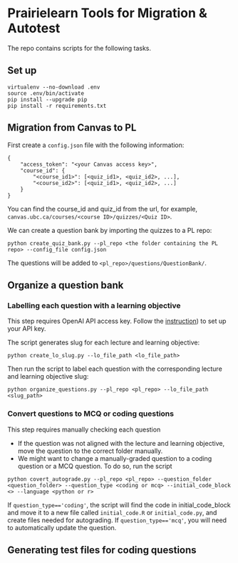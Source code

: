 # Prairielearn Tools for Migration \& Autotest

The repo contains scripts for the following tasks. 

## Set up 
```
virtualenv --no-download .env
source .env/bin/activate
pip install --upgrade pip 
pip install -r requirements.txt
```

## Migration from Canvas to PL
First create a `config.json` file with the following information:
```
{
    "access_token": "<your Canvas access key>",
    "course_id": {
        "<course_id1>": [<quiz_id1>, <quiz_id2>, ...],
        "<course_id2>": [<quiz_id1>, <quiz_id2>, ...]
    }
}
```
You can find the course_id and quiz_id from the url, for example, `canvas.ubc.ca/courses/<course ID>/quizzes/<Quiz ID>`.

We can create a question bank by importing the quizzes to a PL repo:
```
python create_quiz_bank.py --pl_repo <the folder containing the PL repo> --config_file config.json
```
The questions will be added to `<pl_repo>/questions/QuestionBank/`.

## Organize a question bank

### Labelling each question with a learning objective
This step requires OpenAI API access key. Follow the [instruction](https://platform.openai.com/docs/quickstart/step-2-set-up-your-api-key)) to set up your API key. 

The script generates slug for each lecture and learning objective:
```
python create_lo_slug.py --lo_file_path <lo_file_path>
```

Then run the script to label each question with the corresponding lecture and learning objective slug: 
```
python organize_questions.py --pl_repo <pl_repo> --lo_file_path <slug_path>
```

### Convert questions to MCQ or coding questions
This step requires manually checking each question
- If the question was not aligned with the lecture and learning objective, move the question to the correct folder manually.
- We might want to change a manually-graded question to a coding question or a MCQ question. To do so, run the script
```
python covert_autograde.py --pl_repo <pl_repo> --question_folder <question_folder> --question_type <coding or mcq> --initial_code_block <> --language <python or r>
```
If `question_type=='coding'`, the script will find the code in initial_code_block and move it to a new file called `initial_code.R` or `initial_code.py`, and create files needed for autograding. 
If `question_type=='mcq'`, you will need to automatically update the question. 

## Generating test files for coding questions
